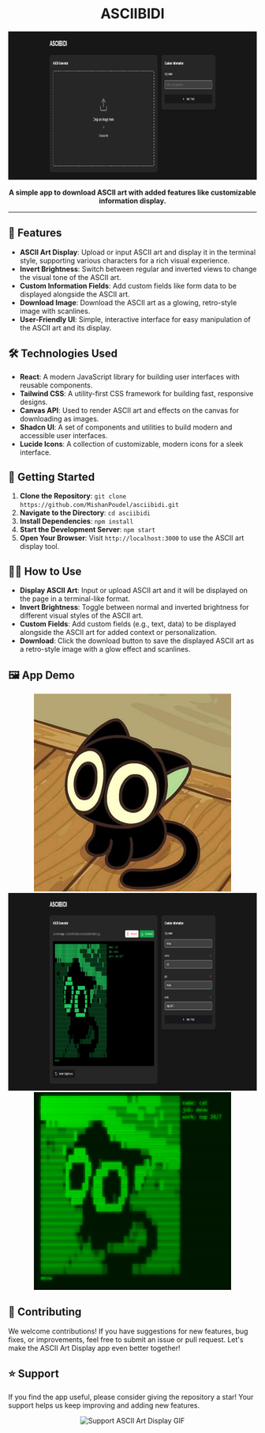 <h1 align="center">ASCIIBIDI</h1>

<p align="center">
  <img src="public/screenshots/screenshot1.png" alt="ASCII Art Display Demo 1" height="300px">
</p>

<p align="center">
  <strong>A simple app to download ASCII art with added features like customizable information display.</strong>
</p>

---

## 🎨 Features

- **ASCII Art Display**: Upload or input ASCII art and display it in the terminal style, supporting various characters for a rich visual experience.
- **Invert Brightness**: Switch between regular and inverted views to change the visual tone of the ASCII art.
- **Custom Information Fields**: Add custom fields like form data to be displayed alongside the ASCII art.
- **Download Image**: Download the ASCII art as a glowing, retro-style image with scanlines.
- **User-Friendly UI**: Simple, interactive interface for easy manipulation of the ASCII art and its display.

## 🛠️ Technologies Used

- **React**: A modern JavaScript library for building user interfaces with reusable components.
- **Tailwind CSS**: A utility-first CSS framework for building fast, responsive designs.
- **Canvas API**: Used to render ASCII art and effects on the canvas for downloading as images.
- **Shadcn UI**: A set of components and utilities to build modern and accessible user interfaces.
- **Lucide Icons**: A collection of customizable, modern icons for a sleek interface.

## 🚀 Getting Started

1. **Clone the Repository**: `git clone https://github.com/MishanPoudel/asciibidi.git`
2. **Navigate to the Directory**: `cd asciibidi`
3. **Install Dependencies**: `npm install`
4. **Start the Development Server**: `npm start`
5. **Open Your Browser**: Visit `http://localhost:3000` to use the ASCII art display tool.

## 🧑‍💻 How to Use

- **Display ASCII Art**: Input or upload ASCII art and it will be displayed on the page in a terminal-like format.
- **Invert Brightness**: Toggle between normal and inverted brightness for different visual styles of the ASCII art.
- **Custom Fields**: Add custom fields (e.g., text, data) to be displayed alongside the ASCII art for added context or personalization.
- **Download**: Click the download button to save the displayed ASCII art as a retro-style image with a glow effect and scanlines.

## 🖼️ App Demo

<p align="center">
  <img src="public/screenshots/screenshot2.jpg" alt="ASCII Art Display Demo 2" width="400px" height="400px">
  <img src="public/screenshots/screenshot3.png" alt="ASCII Art Display Demo 3" width="800px" height="400px">
  <img src="public/screenshots/screenshot4.jpg" alt="ASCII Art Display Demo 4" width="400px" height="400px">
</p>

## 🤝 Contributing

We welcome contributions! If you have suggestions for new features, bug fixes, or improvements, feel free to submit an issue or pull request. Let's make the ASCII Art Display app even better together!

## ⭐ Support

If you find the app useful, please consider giving the repository a star! Your support helps us keep improving and adding new features.

<p align="center">
  <img src="https://i.pinimg.com/originals/f7/79/6d/f7796db3b66ceb3aab49aa889ae2148a.gif" alt="Support ASCII Art Display GIF">
</p>
